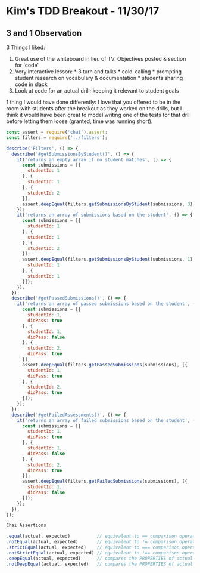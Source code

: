 # Kim's TDD Breakout - 11/30/17

## 3 and 1 Observation

3 Things I liked:
  1. Great use of the whiteboard in lieu of TV: Objectives posted & section for 'code'
  2. Very interactive lesson:
    * 3 turn and talks
    * cold-calling
    * prompting student research on vocabulary & documentation
    * students sharing code in slack
  3. Look at code for an actual drill; keeping it relevant to student goals

1 thing I would have done differently:
  I love that you offered to be in the room with students after the breakout as they worked on the drills, but I think it would have been great to model writing one of the tests for that drill before letting them loose (granted, time was running short).






```js
const assert = require('chai').assert;
const filters = require('../filters');

describe('Filters', () => {
  describe('#getSubmissionsByStudent()', () => {
    it('returns an empty array if no student matches', () => {
      const submissions = [{
        studentId: 1
      }, {
        studentId: 1
      }, {
        studentId: 2
      }];
      assert.deepEqual(filters.getSubmissionsByStudent(submissions, 3), []);
    });
    it('returns an array of submissions based on the student', () => {
      const submissions = [{
        studentId: 1
      }, {
        studentId: 1
      }, {
        studentId: 2
      }];
      assert.deepEqual(filters.getSubmissionsByStudent(submissions, 1), [{
        studentId: 1
      }, {
        studentId: 1
      }]);
    });
  });
  describe('#getPassedSubmissions()', () => {
    it('returns an array of passed submissions based on the student', () => {
      const submissions = [{
        studentId: 1,
        didPass: true
      }, {
        studentId: 1,
        didPass: false
      }, {
        studentId: 2,
        didPass: true
      }];
      assert.deepEqual(filters.getPassedSubmissions(submissions), [{
        studentId: 1,
        didPass: true
      }, {
        studentId: 2,
        didPass: true
      }]);
    });
  });
  describe('#getFailedAssessments()', () => {
    it('returns an array of failed submissions based on the student', () => {
      const submissions = [{
        studentId: 1,
        didPass: true
      }, {
        studentId: 1,
        didPass: false
      }, {
        studentId: 2,
        didPass: true
      }];
      assert.deepEqual(filters.getFailedSubmissions(submissions), [{
        studentId: 1,
        didPass: false
      }]);
    });
  });
});
```

```js
Chai Assertions

.equal(actual, expected)          // equivalent to == comparison operator (type coercion happens)
.notEqual(actual, expected)       // equivalent to != comparison operator (type coercion happens)
.strictEqual(actual, expected)    // equivalent to === comparison operator (no type coercion)
.notStrictEqual(actual, expected) // equivalent to !== comparison operator (no type coercion)
.deepEqual(actual, expected)      // compares the PROPERTIES of actual and expected
.notDeepEqual(actual, expected)   // compares the PROPERTIES of actual and expected
```
